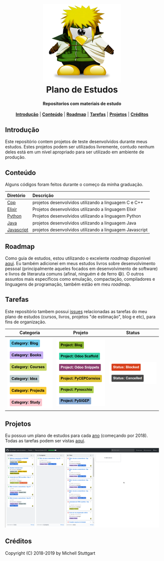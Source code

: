 <h1 align="center">
<br>
<a name="top" href="https://github.com/mstuttgart/plano-de-estudos"><img src="./.img/tux.png"></a>
<br>
Plano de Estudos
<br>
</h1>

<h4 align="center">Repositorios com materiais de estudo</h4>

<p align="center">
<b><a href="#introdução">Introdução</a></b>
|
<b><a href="#conteúdo">Conteúdo</a></b>
|
<b><a href="#roadmap">Roadmap</a></b>
|
<b><a href="#tarefas">Tarefas</a></b>
|
<b><a href="#projetos">Projetos</a></b>
|
<b><a href="#créditos">Créditos</a></b>
</p>

## Introdução

Este repositório contem projetos de teste desenvolvidos durante meus estudos. Estes projetos podem ser utilizados livremente, contudo nenhum deles está em um nível apropriado para ser utilizado em ambiente de produção.

## Conteúdo

Alguns códigos foram feitos durante o começo da minha graduação. 

| Diretório                  | Descrição                                                |
| :------------------------- | :------------------------------------------------------- |
| [Cpp](cpp/)                | projetos desenvolvidos utilizando a linguagem C e C++    |
| [Elixir](elixir/)          | Projetos desenvolvidos utilizando a linguagem Elixir     |
| [Python](python/)          | Projetos desenvolvidos utilizando a linguagem Python     |
| [Java](java/)              | projetos desenvolvidos utilizando a linguagem Java       |
| [Javascript](javasscript/) | projetos desenvolvidos utilizando a linguagem Javascript |

## Roadmap

Como guia de estudos, estou utilizando o excelente *roadmap* disponível [aqui](https://github.com/kamranahmedse/developer-roadmap). Eu também adicionei em meus estudos livros sobre desenvolvimento pessoal (principalmente aqueles focados em desenvolvimento de software) e livros de literaruta comuns (afinal, ninguém é de ferro :smile:). O outros assuntos mais específicos como emulação, compactação, compiladores e linguagens de programação, também estão em meu *roadmap*.

## Tarefas

Este repositório tambem possui [issues](https://github.com/mstuttgart/plano-de-estudos/issues) relacionadas as tarefas do meu plano de estudos (cursos, livros, projetos "de estimação", blog e etc), para fins de organização. 

|       Categoria       |         Projeto         |         Status         |
| :-------------------: | :---------------------: | :--------------------: |
| ![](./.img/categ.png) | ![](./.img/project.png) | ![](./.img/status.png) |


## Projetos

Eu possuo um plano de estudos para cada [ano](https://github.com/mstuttgart/plano-de-estudos/projects) (começando por 2018). Todas as tarefas podem ser vistas [aqui](https://github.com/mstuttgart/plano-de-estudos/projects/1?fullscreen=true).

![](./.img/projetos.png)

## Créditos

Copyright (C) 2018-2019 by Michell Stuttgart
